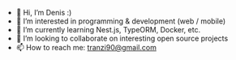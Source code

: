 - 👋 Hi, I’m Denis :)
- 👀 I’m interested in programming & development (web / mobile)
- 🌱 I’m currently learning Nest.js, TypeORM, Docker, etc.
- 💞️ I’m looking to collaborate on interesting open source projects
- 📫 How to reach me: tranzi90@gmail.com

<!---
tranzi90/tranzi90 is a ✨ special ✨ repository because its `README.md` (this file) appears on your GitHub profile.
You can click the Preview link to take a look at your changes.
--->
